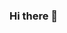 ### Hi there 👋

<!--
**poorvi167/poorvi167** is a ✨ _special_ ✨ repository because its `README.md` (this file) appears on your GitHub profile.

Here are some ideas to get you started:

- 🔭 I’m currently working on Java, Data structures & Algorithms and UX Designing.
- 🌱 I’m currently learning Kotlin.
- 📫 How to reach me: [Linkdin : Poorvi (Nill)](https://www.linkedin.com/in/poorvi-nill-803725212/), [Behance](https://www.behance.net/justPoorvi), [dribbble](https://dribbble.com/Poorvi_7).
- 😄 Pronouns: She/Her 
- ⚡ Fun fact: I used to hate programming and coding in general. However, Now I am a little fascinated by it.
-->
